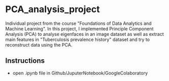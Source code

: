 # PCA_analysis_project
Individual project from the course "Foundations of Data Analytics and Machine Learning". In this project, I implemented  Principle Component Analysis (PCA) to analyse eigenfaces in an image dataset as well as extract main features in "Tuberculosis prevalence history" dataset and try to reconstruct data using the PCA.

## Instructions
- open .ipynb file in Github/JuputerNotebook/GoogleColaboratory

